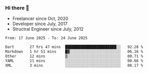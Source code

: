 ### Hi there 👋

- Freelancer since Oct, 2020
- Developer since July, 2017
- Structral Engineer since July, 2012

<!--START_SECTION:waka-->

```txt
From: 17 June 2025 - To: 24 June 2025

Dart       27 hrs 47 mins  ███████████████████████░░   92.28 %
Markdown   1 hr 51 mins    █▓░░░░░░░░░░░░░░░░░░░░░░░   06.16 %
Other      12 mins         ▒░░░░░░░░░░░░░░░░░░░░░░░░   00.71 %
YAML       11 mins         ░░░░░░░░░░░░░░░░░░░░░░░░░   00.66 %
XML        3 mins          ░░░░░░░░░░░░░░░░░░░░░░░░░   00.17 %
```

<!--END_SECTION:waka-->
